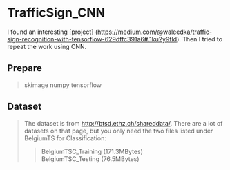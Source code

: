 # TrafficSign_CNN

I found an interesting [project] (https://medium.com/@waleedka/traffic-sign-recognition-with-tensorflow-629dffc391a6#.1ku2y9fld). Then I tried to repeat the work using CNN. 

## Prepare
>skimage
>numpy
>tensorflow


## Dataset
>The dataset is from http://btsd.ethz.ch/shareddata/. There are a lot of datasets on that page, but you only need the two files listed under BelgiumTS for Classification:
>>BelgiumTSC_Training (171.3MBytes)<br />
>>BelgiumTSC_Testing (76.5MBytes)<br />
